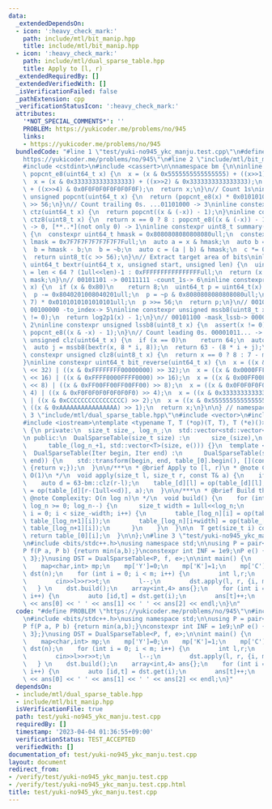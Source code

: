 ```yaml
---
data:
  _extendedDependsOn:
  - icon: ':heavy_check_mark:'
    path: include/mtl/bit_manip.hpp
    title: include/mtl/bit_manip.hpp
  - icon: ':heavy_check_mark:'
    path: include/mtl/dual_sparse_table.hpp
    title: Apply to [l, r)
  _extendedRequiredBy: []
  _extendedVerifiedWith: []
  _isVerificationFailed: false
  _pathExtension: cpp
  _verificationStatusIcon: ':heavy_check_mark:'
  attributes:
    '*NOT_SPECIAL_COMMENTS*': ''
    PROBLEM: https://yukicoder.me/problems/no/945
    links:
    - https://yukicoder.me/problems/no/945
  bundledCode: "#line 1 \"test/yuki-no945_ykc_manju.test.cpp\"\n#define PROBLEM \"\
    https://yukicoder.me/problems/no/945\"\n#line 2 \"include/mtl/bit_manip.hpp\"\n\
    #include <cstdint>\n#include <cassert>\n\nnamespace bm {\n\ninline constexpr uint64_t\
    \ popcnt_e8(uint64_t x) {\n  x = (x & 0x5555555555555555) + ((x>>1) & 0x5555555555555555);\n\
    \  x = (x & 0x3333333333333333) + ((x>>2) & 0x3333333333333333);\n  x = (x & 0x0F0F0F0F0F0F0F0F)\
    \ + ((x>>4) & 0x0F0F0F0F0F0F0F0F);\n  return x;\n}\n// Count 1s\ninline constexpr\
    \ unsigned popcnt(uint64_t x) {\n  return (popcnt_e8(x) * 0x0101010101010101)\
    \ >> 56;\n}\n// Count trailing 0s. ...01101000 -> 3\ninline constexpr unsigned\
    \ ctz(uint64_t x) {\n  return popcnt((x & (-x)) - 1);\n}\ninline constexpr unsigned\
    \ ctz8(uint8_t x) {\n  return x == 0 ? 8 : popcnt_e8((x & (-x)) - 1);\n}\n// [00..0](8bit)\
    \ -> 0, [**..*](not only 0) -> 1\ninline constexpr uint8_t summary(uint64_t x)\
    \ {\n  constexpr uint64_t hmask = 0x8080808080808080ull;\n  constexpr uint64_t\
    \ lmask = 0x7F7F7F7F7F7F7F7Full;\n  auto a = x & hmask;\n  auto b = x & lmask;\n\
    \  b = hmask - b;\n  b = ~b;\n  auto c = (a | b) & hmask;\n  c *= 0x0002040810204081ull;\n\
    \  return uint8_t(c >> 56);\n}\n// Extract target area of bits\ninline constexpr\
    \ uint64_t bextr(uint64_t x, unsigned start, unsigned len) {\n  uint64_t mask\
    \ = len < 64 ? (1ull<<len)-1 : 0xFFFFFFFFFFFFFFFFull;\n  return (x >> start) &\
    \ mask;\n}\n// 00101101 -> 00111111 -count_1s-> 6\ninline constexpr unsigned log2p1(uint8_t\
    \ x) {\n  if (x & 0x80)\n    return 8;\n  uint64_t p = uint64_t(x) * 0x0101010101010101ull;\n\
    \  p -= 0x8040201008040201ull;\n  p = ~p & 0x8080808080808080ull;\n  p = (p >>\
    \ 7) * 0x0101010101010101ull;\n  p >>= 56;\n  return p;\n}\n// 00101100 -mask_mssb->\
    \ 00100000 -to_index-> 5\ninline constexpr unsigned mssb8(uint8_t x) {\n  assert(x\
    \ != 0);\n  return log2p1(x) - 1;\n}\n// 00101100 -mask_lssb-> 00000100 -to_index->\
    \ 2\ninline constexpr unsigned lssb8(uint8_t x) {\n  assert(x != 0);\n  return\
    \ popcnt_e8((x & -x) - 1);\n}\n// Count leading 0s. 00001011... -> 4\ninline constexpr\
    \ unsigned clz(uint64_t x) {\n  if (x == 0)\n    return 64;\n  auto i = mssb8(summary(x));\n\
    \  auto j = mssb8(bextr(x, 8 * i, 8));\n  return 63 - (8 * i + j);\n}\ninline\
    \ constexpr unsigned clz8(uint8_t x) {\n  return x == 0 ? 8 : 7 - mssb8(x);\n\
    }\ninline constexpr uint64_t bit_reverse(uint64_t x) {\n  x = ((x & 0x00000000FFFFFFFF)\
    \ << 32) | ((x & 0xFFFFFFFF00000000) >> 32);\n  x = ((x & 0x0000FFFF0000FFFF)\
    \ << 16) | ((x & 0xFFFF0000FFFF0000) >> 16);\n  x = ((x & 0x00FF00FF00FF00FF)\
    \ << 8) | ((x & 0xFF00FF00FF00FF00) >> 8);\n  x = ((x & 0x0F0F0F0F0F0F0F0F) <<\
    \ 4) | ((x & 0xF0F0F0F0F0F0F0F0) >> 4);\n  x = ((x & 0x3333333333333333) << 2)\
    \ | ((x & 0xCCCCCCCCCCCCCCCC) >> 2);\n  x = ((x & 0x5555555555555555) << 1) |\
    \ ((x & 0xAAAAAAAAAAAAAAAA) >> 1);\n  return x;\n}\n\n} // namespace bm\n#line\
    \ 3 \"include/mtl/dual_sparse_table.hpp\"\n#include <vector>\n#include <algorithm>\n\
    #include <iostream>\ntemplate <typename T, T (*op)(T, T), T (*e)()>\nclass DualSparseTable\
    \ {\n private:\n  size_t size_, log_n_;\n  std::vector<std::vector<T>> table_;\n\
    \n public:\n  DualSparseTable(size_t size) :\n      size_(size),\n      log_n_(63-bm::clz(size)),\n\
    \      table_(log_n_+1, std::vector<T>(size, e())) {}\n  template <typename Iter>\n\
    \  DualSparseTable(Iter begin, Iter end) :\n      DualSparseTable(std::distance(begin,\
    \ end)) {\n    std::transform(begin, end, table_[0].begin(), [](const auto& v)\
    \ {return v;});\n  }\n\n/***\n * @brief Apply to [l, r)\n * @note Complexity:\
    \ O(1)\n */\n  void apply(size_t l, size_t r, const T& a) {\n    if (l>=r) return;\n\
    \    auto d = 63-bm::clz(r-l);\n    table_[d][l] = op(table_[d][l], a);\n    table_[d][r-(1ull<<d)]\
    \ = op(table_[d][r-(1ull<<d)], a);\n  }\n\n/***\n * @brief Build the table\n *\
    \ @note Complexity: O(n log n)\n */\n  void build() {\n    for (int log_n = (int)log_n_-1;\
    \ log_n >= 0; log_n--) {\n      size_t width = 1ull<<log_n;\n      for (size_t\
    \ i = 0; i < size_-width; i++) {\n        table_[log_n][i] = op(table_[log_n][i],\
    \ table_[log_n+1][i]);\n        table_[log_n][i+width] = op(table_[log_n][i+width],\
    \ table_[log_n+1][i]);\n      }\n    }\n  }\n\n  T get(size_t i) const {\n   \
    \ return table_[0][i];\n  }\n\n};\n#line 3 \"test/yuki-no945_ykc_manju.test.cpp\"\
    \n#include <bits/stdc++.h>\nusing namespace std;\n\nusing P = pair<int,int>;\n\
    P f(P a, P b) {return min(a,b);}\nconstexpr int INF = 1e9;\nP e() {return {INF,\
    \ 3};}\nusing DST = DualSparseTable<P, f, e>;\n\nint main() {\n    int n,m; cin>>n>>m;\n\
    \    map<char,int> mp;\n    mp['Y']=0;\n    mp['K']=1;\n    mp['C']=2;\n    DST\
    \ dst(n);\n    for (int i = 0; i < m; i++) {\n        int l,r;\n        char t;\n\
    \        cin>>l>>r>>t;\n        l--;\n        dst.apply(l, r, {i, mp[t]});\n \
    \   } \n    dst.build();\n    array<int,4> ans{};\n    for (int i = 0; i < n;\
    \ i++) {\n        auto [id,t] = dst.get(i);\n        ans[t]++;\n    }\n    cout\
    \ << ans[0] << ' ' << ans[1] << ' ' << ans[2] << endl;\n}\n"
  code: "#define PROBLEM \"https://yukicoder.me/problems/no/945\"\n#include \"../include/mtl/dual_sparse_table.hpp\"\
    \n#include <bits/stdc++.h>\nusing namespace std;\n\nusing P = pair<int,int>;\n\
    P f(P a, P b) {return min(a,b);}\nconstexpr int INF = 1e9;\nP e() {return {INF,\
    \ 3};}\nusing DST = DualSparseTable<P, f, e>;\n\nint main() {\n    int n,m; cin>>n>>m;\n\
    \    map<char,int> mp;\n    mp['Y']=0;\n    mp['K']=1;\n    mp['C']=2;\n    DST\
    \ dst(n);\n    for (int i = 0; i < m; i++) {\n        int l,r;\n        char t;\n\
    \        cin>>l>>r>>t;\n        l--;\n        dst.apply(l, r, {i, mp[t]});\n \
    \   } \n    dst.build();\n    array<int,4> ans{};\n    for (int i = 0; i < n;\
    \ i++) {\n        auto [id,t] = dst.get(i);\n        ans[t]++;\n    }\n    cout\
    \ << ans[0] << ' ' << ans[1] << ' ' << ans[2] << endl;\n}"
  dependsOn:
  - include/mtl/dual_sparse_table.hpp
  - include/mtl/bit_manip.hpp
  isVerificationFile: true
  path: test/yuki-no945_ykc_manju.test.cpp
  requiredBy: []
  timestamp: '2023-04-04 01:36:55+09:00'
  verificationStatus: TEST_ACCEPTED
  verifiedWith: []
documentation_of: test/yuki-no945_ykc_manju.test.cpp
layout: document
redirect_from:
- /verify/test/yuki-no945_ykc_manju.test.cpp
- /verify/test/yuki-no945_ykc_manju.test.cpp.html
title: test/yuki-no945_ykc_manju.test.cpp
---
```

